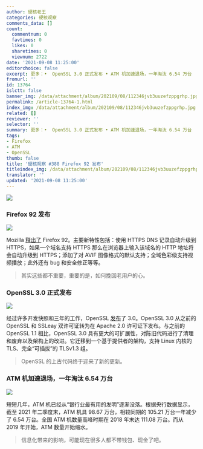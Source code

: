 ```yaml
---
author: 硬核老王
categories: 硬核观察
comments_data: []
count:
  commentnum: 0
  favtimes: 0
  likes: 0
  sharetimes: 0
  viewnum: 2722
date: '2021-09-08 11:25:00'
editorchoice: false
excerpt: 更多：•  OpenSSL 3.0 正式发布 • ATM 机加速退场，一年淘汰 6.54 万台
fromurl: ''
id: 13764
islctt: false
banner_img: /data/attachment/album/202109/08/112346jvb3uuzefzppgrhp.jpg
permalink: /article-13764-1.html
index_img: /data/attachment/album/202109/08/112346jvb3uuzefzppgrhp.jpg
related: []
reviewer: ''
selector: ''
summary: 更多：•  OpenSSL 3.0 正式发布 • ATM 机加速退场，一年淘汰 6.54 万台
tags:
- Firefox
- ATM
- OpenSSL
thumb: false
title: '硬核观察 #388 Firefox 92 发布'
titleindex_img: /data/attachment/album/202109/08/112346jvb3uuzefzppgrhp.jpg
translator: ''
updated: '2021-09-08 11:25:00'
---
```


![](/data/attachment/album/202109/08/112346jvb3uuzefzppgrhp.jpg)


### Firefox 92 发布


![](/data/attachment/album/202109/08/112357xfl186w646clrhcl.jpg)


Mozilla [释出了](https://www.mozilla.org/en-US/firefox/92.0/releasenotes/) Firefox 92。主要新特性包括：使用 HTTPS DNS 记录自动升级到 HTTPS，如果一个域名支持 HTTPS 那么在浏览器上输入该域名的 HTTP 地址将会自动升级到 HTTPS；添加了对 AVIF 图像格式的默认支持；全域色彩级支持视频播放；此外还有 bug 和安全修正等等。



> 
> 其实这些都不重要，重要的是，如何挽回老用户的心。
> 
> 
> 


### OpenSSL 3.0 正式发布


![](/data/attachment/album/202109/08/112425d0swir0t933tktmt.jpg)


经过许多开发快照和三年的工作，OpenSSL [发布](https://www.openssl.org/blog/blog/2021/09/07/OpenSSL3.Final/)了 3.0。OpenSSL 3.0 从之前的 OpenSSL 和 SSLeay 双许可证转为在 Apache 2.0 许可证下发布。与之前的 OpenSSL 1.1 相比，OpenSSL 3.0 具有更大的可扩展性，对陈旧代码进行了清理和废弃以及架构上的改进。它迁移到一个基于提供者的架构，支持 Linux 内核的 TLS、完全“可插拔”的 TLSv1.3 组。



> 
> OpenSSL 的上古代码终于迎来了新的更新。
> 
> 
> 


### ATM 机加速退场，一年淘汰 6.54 万台


![](/data/attachment/album/202109/08/112542vz0nmtsmjyynapw0.jpg)


短短几年，ATM 机已经从“银行业最有用的发明”逐渐没落。根据央行数据显示，截至 2021 年二季度末，ATM 机具 98.67 万台，相较同期的 105.21 万台一年减少了 6.54 万台。全国 ATM 机数量高峰时期在 2018 年末达 111.08 万台。而从 2019 年开始，ATM 数量开始缩水。



> 
> 信息化带来的影响，可能现在很多人都不带钱包、现金了吧。
> 
> 
>